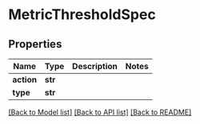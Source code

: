 # MetricThresholdSpec

## Properties
Name | Type | Description | Notes
------------ | ------------- | ------------- | -------------
**action** | **str** |  | 
**type** | **str** |  | 

[[Back to Model list]](../README.md#documentation-for-models) [[Back to API list]](../README.md#documentation-for-api-endpoints) [[Back to README]](../README.md)

